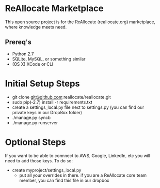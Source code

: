 ReAllocate Marketplace
============================
This open source project is for the ReAllocate (reallocate.org) marketplace, where knowledge meets need.

Prereq's
-----------------
* Python 2.7
* SQLite, MySQL, or something similar
* (OS X) XCode or CLI


Initial Setup Steps
===========

* git clone git@github.com:reallocate/reallocate.git
* sudo pip(-2.7) install -r requirements.txt
* create a settings_local.py file next to settings.py (you can find our private keys in our DropBox folder)
* ./manage.py syncb
* ./manage.py runserver

Optional Steps
===========
If you want to be able to connnect to AWS, Google, LinkedIn, etc you will
need to add those keys. To do so:

* create myproject/settings_local.py
   * put all your overrides in there.  if you are a ReAllocate core team member, you can find this file in our dropbox